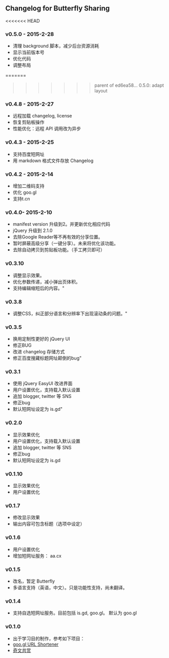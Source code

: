﻿## Changelog for Butterfly Sharing

<<<<<<< HEAD
### v0.5.0 - 2015-2-28

- 清理 background 脚本，减少后台资源消耗
- 显示当前版本号
- 优化代码
- 调整布局

=======
>>>>>>> parent of ed6ea58... 0.5.0: adapt layout
### v0.4.8 - 2015-2-27

- 远程加载 changelog, license
- 恢复剪贴板操作
- 性能优化：远程 API 调用改为异步

### v0.4.3 - 2015-2-25

- 支持百度短网址
- 用 markdown 格式文件存放 Changelog

### v0.4.2 - 2015-2-14

- 增加二维码支持
- 优化 goo.gl
- 支持t.cn

### v0.4.0- 2015-2-10

- manifest version 升级到2。并更新优化相应代码
- jQuery 升级到 2.1.0
- 去除Google Reader等不再有效的分享位置。
- 暂时屏蔽高级分享（一键分享）。未来将优化该功能。
- 去除自动拷贝到剪贴板功能。（手工拷贝即可）

### v0.3.10

- 调整显示效果。
- 优化参数传递，减小弹出页体积。
- 支持编辑缩短后的内容。"

### v0.3.8
 
- 调整CSS，纠正部分语言和分辨率下出现滚动条的问题。"

### v0.3.5

- 换用定制性更好的 jQuery UI 
- 修正BUG 
- 改进 changelog 存储方式
- 修正百度搜藏标题网址颠倒的bug"

### v0.3.1
 
- 使用 jQuery EasyUI 改进界面 
- 用户设置优化，支持载入默认设置
- 追加 blogger, twitter 等 SNS
- 修正bug
- 默认短网址设定为 is.gd"

### v0.2.0
 
- 显示效果优化 
- 用户设置优化，支持载入默认设置
- 追加 blogger, twitter 等 SNS
- 修正bug
- 默认短网址设定为 is.gd

### v0.1.10
 
- 显示效果优化 
- 用户设置优化 

### v0.1.7
 
- 修改显示效果 
- 输出内容可包含标题（选项中设定） 

### v0.1.6
 
- 用户设置优化 
- 增加短网址服务： aa.cx 

### v0.1.5
 
- 改名，暂定 Butterfly 
- 多语言支持（英语，中文）。只是功能性支持，尚未翻译。

### v0.1.4
 
- 支持自选短网址服务。目前包括 is.gd, goo.gl。 默认为 goo.gl 

### v0.1.0
 
- 出于学习目的制作，参考如下项目：
- [goo.gl URL Shortener](https://chrome.google.com/extensions/detail/iblijlcdoidgdpfknkckljiocdbnlagk)
- [奇文共赏](https://chrome.google.com/extensions/detail/kbjondeaahhlhkfilncdmkbffglbncla)